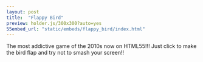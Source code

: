 ```yaml
---
layout: post
title:  "Flappy Bird"
preview: holder.js/300x300?auto=yes
55embed_url: "static/embeds/flappy_bird/index.html"
---
```

The most addictive game of the 2010s now on HTML55!!! Just click to make the bird flap and try not to smash your screen!!